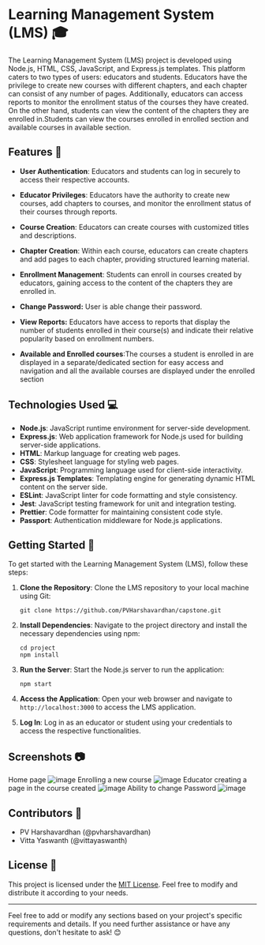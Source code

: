 # Learning Management System (LMS) 🎓

The Learning Management System (LMS) project is developed using Node.js, HTML, CSS, JavaScript, and Express.js templates. This platform caters to two types of users: educators and students. Educators have the privilege to create new courses with different chapters, and each chapter can consist of any number of pages. Additionally, educators can access reports to monitor the enrollment status of the courses they have created. On the other hand, students can view the content of the chapters they are enrolled in.Students can view the courses enrolled in enrolled section and available courses in available section.

## Features 🔧

- **User Authentication**: Educators and students can log in securely to access their respective accounts.

- **Educator Privileges**: Educators have the authority to create new courses, add chapters to courses, and monitor the enrollment status of their courses through reports.

- **Course Creation**: Educators can create courses with customized titles and descriptions.

- **Chapter Creation**: Within each course, educators can create chapters and add pages to each chapter, providing structured learning material.

- **Enrollment Management**: Students can enroll in courses created by educators, gaining access to the content of the chapters they are enrolled in.
  
- **Change Password:**  User is able change their password.
  
- **View Reports:**  Educators have access to reports that display the number of students enrolled in their course(s) and indicate their relative popularity based on enrollment numbers.
  
- **Available and Enrolled courses**:The courses a student is enrolled in are displayed in a separate/dedicated section for easy access and navigation and all the available courses are displayed under the enrolled section

## Technologies Used 💻

- **Node.js**: JavaScript runtime environment for server-side development.
- **Express.js**: Web application framework for Node.js used for building server-side applications.
- **HTML**: Markup language for creating web pages.
- **CSS**: Stylesheet language for styling web pages.
- **JavaScript**: Programming language used for client-side interactivity.
- **Express.js Templates**: Templating engine for generating dynamic HTML content on the server side.
- **ESLint**: JavaScript linter for code formatting and style consistency.
- **Jest**: JavaScript testing framework for unit and integration testing.
- **Prettier**: Code formatter for maintaining consistent code style.
- **Passport**: Authentication middleware for Node.js applications.

## Getting Started 🚀

To get started with the Learning Management System (LMS), follow these steps:

1. **Clone the Repository**: Clone the LMS repository to your local machine using Git:
    ```
    git clone https://github.com/PVHarshavardhan/capstone.git
    ```

2. **Install Dependencies**: Navigate to the project directory and install the necessary dependencies using npm:
    ```
    cd project
    npm install
    ```

3. **Run the Server**: Start the Node.js server to run the application:
    ```
    npm start
    ```

4. **Access the Application**: Open your web browser and navigate to `http://localhost:3000` to access the LMS application.

5. **Log In**: Log in as an educator or student using your credentials to access the respective functionalities.

## Screenshots 📷
Home page
![image](https://github.com/PVHarshavardhan/ConnectSphere/assets/131582089/b688398f-6372-4860-a285-a93ab78859a8)
Enrolling a new course
![image](https://github.com/PVHarshavardhan/ConnectSphere/assets/131582089/47857afa-2c58-4a2c-92b2-e769c98ab194)
Educator creating a page in the course created
![image](https://github.com/PVHarshavardhan/ConnectSphere/assets/131582089/b396e1ea-97ad-4dec-b1fb-9da55737abc7)
Ability to change Password
![image](https://github.com/PVHarshavardhan/ConnectSphere/assets/131582089/33480ef8-cf33-401e-84b8-b8b0b3e971f3)







## Contributors 👥
- PV Harshavardhan (@pvharshavardhan)
- Vitta Yaswanth (@vittayaswanth)


## License 📜

This project is licensed under the [MIT License](LICENSE). Feel free to modify and distribute it according to your needs.

---
Feel free to add or modify any sections based on your project's specific requirements and details. If you need further assistance or have any questions, don't hesitate to ask! 😊
